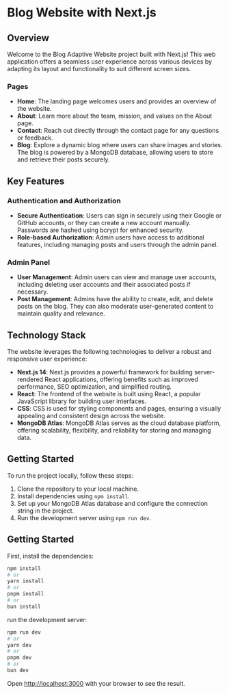 # Blog Website with Next.js

## Overview

Welcome to the Blog Adaptive Website project built with Next.js! This web application offers a seamless user experience across various devices by adapting its layout and functionality to suit different screen sizes.

### Pages

- **Home**: The landing page welcomes users and provides an overview of the website.
- **About**: Learn more about the team, mission, and values on the About page.
- **Contact**: Reach out directly through the contact page for any questions or feedback.
- **Blog**: Explore a dynamic blog where users can share images and stories. The blog is powered by a MongoDB database, allowing users to store and retrieve their posts securely.

## Key Features

### Authentication and Authorization

- **Secure Authentication**: Users can sign in securely using their Google or GitHub accounts, or they can create a new account manually. Passwords are hashed using bcrypt for enhanced security.
- **Role-based Authorization**: Admin users have access to additional features, including managing posts and users through the admin panel.

### Admin Panel

- **User Management**: Admin users can view and manage user accounts, including deleting user accounts and their associated posts if necessary.
- **Post Management**: Admins have the ability to create, edit, and delete posts on the blog. They can also moderate user-generated content to maintain quality and relevance.

## Technology Stack

The website leverages the following technologies to deliver a robust and responsive user experience:

- **Next.js 14**: Next.js provides a powerful framework for building server-rendered React applications, offering benefits such as improved performance, SEO optimization, and simplified routing.
- **React**: The frontend of the website is built using React, a popular JavaScript library for building user interfaces.
- **CSS**: CSS is used for styling components and pages, ensuring a visually appealing and consistent design across the website.
- **MongoDB Atlas**: MongoDB Atlas serves as the cloud database platform, offering scalability, flexibility, and reliability for storing and managing data.

## Getting Started

To run the project locally, follow these steps:

1. Clone the repository to your local machine.
2. Install dependencies using `npm install`.
3. Set up your MongoDB Atlas database and configure the connection string in the project.
4. Run the development server using `npm run dev`.


## Getting Started

First, install the dependencies:

```bash
npm install
# or
yarn install
# or
pnpm install
# or
bun install
```


run the development server:

```bash
npm run dev
# or
yarn dev
# or
pnpm dev
# or
bun dev
```

Open [http://localhost:3000](http://localhost:3000) with your browser to see the result.
